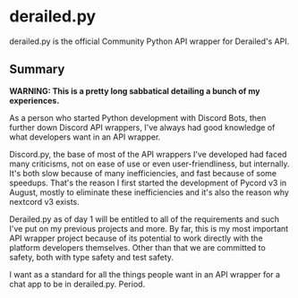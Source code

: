 # derailed.py 

derailed.py is the official Community Python API wrapper for Derailed's API.

## Summary 

**WARNING: This is a pretty long sabbatical detailing a bunch of my experiences.**

As a person who started Python development with Discord Bots, then further down Discord API wrappers, I've always had good knowledge of what developers want in an API wrapper.

Discord.py, the base of most of the API wrappers I've developed had faced many criticisms, not on ease of use or even user-friendliness, but internally.
It's both slow because of many inefficiencies, and fast because of some speedups.
That's the reason I first started the development of Pycord v3 in August, mostly to eliminate these inefficiencies and it's also the reason why nextcord v3 exists.

Derailed.py as of day 1 will be entitled to all of the requirements and such I've put on my previous projects and more. By far, this is my most important API wrapper project because of its potential to work directly with the platform developers themselves.
Other than that we are committed to safety, both with type safety and test safety.

I want as a standard for all the things people want in an API wrapper for a chat app to be in derailed.py. Period.
